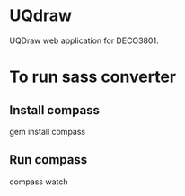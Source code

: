 # UQdraw
UQDraw web application for DECO3801.

# To run sass converter
## Install compass
gem install compass
## Run compass
compass watch
